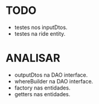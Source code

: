 # TODO
- testes nos inputDtos.
- testes na ride entity.

# ANALISAR
- outputDtos na DAO interface.
- whereBuilder na DAO interface.
- factory nas entidades.
- getters nas entidades.
